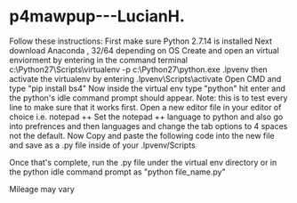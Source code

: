 # p4mawpup---LucianH.

Follow these instructions: 
First make sure Python 2.7.14 is installed 
Next download Anaconda , 32/64 depending on OS 
Create and open an virtual enviorment by entering in the command terminal c:\Python27\Scripts\virtualenv -p c:\Python27\python.exe .lpvenv
then activate the virtualenv by entering .lpvenv\Scripts\activate 
Open CMD and type "pip install bs4"
Now inside the virtual env type "python" hit enter and the python's idle command prompt should appear.
Note: this is to test every line to make sure that it works first. 
Open a new editor file in your editor of choice i.e. notepad ++
Set the notepad ++ language to python and also go into prefrences and then languages and change the tab options to 4 spaces not the default.
Now Copy and paste the following code into the new file and save as a .py file inside of your .lpvenv/Scripts

Once that's complete, run the .py file under the virtual env directory or in the python idle command prompt as "python file_name.py"

Mileage may vary 
